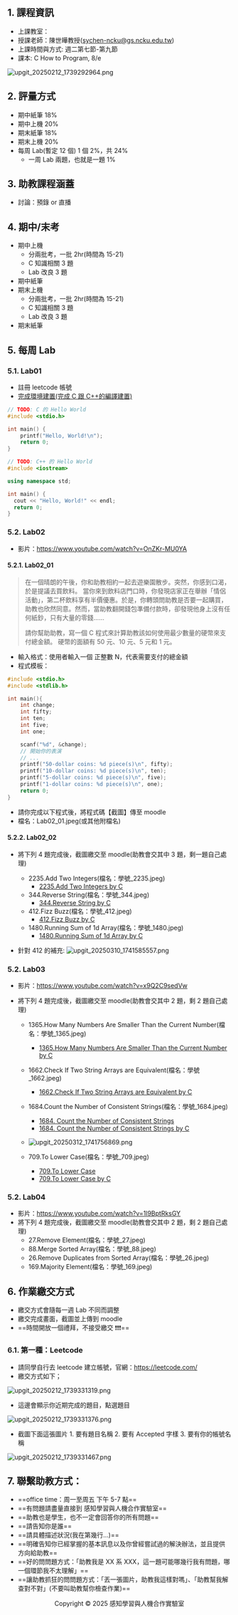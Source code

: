 ## 1. 課程資訊

-   上課教室：
-   授課老師：陳世曄教授(sychen-ncku@gs.ncku.edu.tw)
-   上課時間與方式: 週二第七節-第九節
-   課本: C How to Program, 8/e

![upgit_20250212_1739292964.png](https://raw.githubusercontent.com/kcwc1029/obsidian-upgit-image/main/2025/02/upgit_20250212_1739292964.png)

## 2. 評量方式

-   期中紙筆 18%
-   期中上機 20%
-   期末紙筆 18%
-   期末上機 20%
-   每周 Lab(暫定 12 個) 1 個 2%，共 24%
    -   一周 Lab 兩題，也就是一題 1%

## 3. 助教課程涵蓋

-   討論：預錄 or 直播

## 4. 期中/末考

-   期中上機
    -   分兩批考，一批 2hr(時間為 15-21)
    -   C 知識相關 3 題
    -   Lab 改良 3 題
-   期中紙筆
-   期末上機
    -   分兩批考，一批 2hr(時間為 15-21)
    -   C 知識相關 3 題
    -   Lab 改良 3 題
-   期末紙筆

## 5. 每周 Lab

### 5.1. Lab01

-   註冊 leetcode 帳號
-   [完成環境建置(完成 C 跟 C++的編譯建置)](./README.md#建立編譯環境)

```c
// TODO: C 的 Hello World
#include <stdio.h>

int main() {
    printf("Hello, World!\n");
    return 0;
}
```

```c++
// TODO: C++ 的 Hello World
#include <iostream>

using namespace std;

int main() {
  cout << "Hello, World!" << endl;
  return 0;
}
```

### 5.2. Lab02

-   影片：https://www.youtube.com/watch?v=OnZKr-MU0YA

#### 5.2.1. Lab02_01

> 在一個晴朗的午後，你和助教相約一起去遊樂園散步。突然，你感到口渴，於是提議去買飲料。
> 當你來到飲料店門口時，你發現店家正在舉辦「情侶活動」，第二杯飲料享有半價優惠。於是，你轉頭問助教是否要一起購買，助教也欣然同意。然而，當助教翻開錢包準備付款時，卻發現他身上沒有任何紙鈔，只有大量的零錢……
>
> 請你幫助助教，寫一個 C 程式來計算助教該如何使用最少數量的硬幣來支付總金額。
> 硬幣的面額有 50 元、10 元、5 元和 1 元。

-   輸入格式：使用者輸入一個 正整數 N，代表需要支付的總金額
-   程式模板：

```c
#include <stdio.h>
#include <stdlib.h>

int main(){
    int change;
    int fifty;
    int ten;
    int five;
    int one;

    scanf("%d", &change);
    // 開始你的表演
    // ...
    printf("50-dollar coins: %d piece(s)\n", fifty);
    printf("10-dollar coins: %d piece(s)\n", ten);
    printf("5-dollar coins: %d piece(s)\n", five);
    printf("1-dollar coins: %d piece(s)\n", one);
    return 0;
}
```

-   請你完成以下程式後，將程式碼【截圖】傳至 moodle
-   檔名：Lab02_01.jpeg(或其他附檔名)

#### 5.2.2. Lab02_02

-   將下列 4 題完成後，截圖繳交至 moodle(助教會交其中 3 題，剩一題自己處理)

    -   2235.Add Two Integers(檔名：學號\_2235.jpeg)
        -   [2235.Add Two Integers by C](./LeetCode/Math/2235.add-two-integers.c)
    -   344.Reverse String(檔名：學號\_344.jpeg)
        -   [344.Reverse String by C](./LeetCode/Two%20Pointer/344.reverse-string.c)
    -   412.Fizz Buzz(檔名：學號\_412.jpeg)
        -   [412.Fizz Buzz by C](./LeetCode/Strnig/412.fizz-buzz.c)
    -   1480.Running Sum of 1d Array(檔名：學號\_1480.jpeg)
        -   [1480.Running Sum of 1d Array by C](./LeetCode/Array/1480.running-sum-of-1-d-array.c)

-   針對 412 的補充:
    ![upgit_20250310_1741585557.png](https://raw.githubusercontent.com/kcwc1029/obsidian-upgit-image/main/2025/03/upgit_20250310_1741585557.png)

### 5.2. Lab03

-   影片：https://www.youtube.com/watch?v=x9Q2C9sedVw
-   將下列 4 題完成後，截圖繳交至 moodle(助教會交其中 2 題，剩 2 題自己處理)

    -   1365.How Many Numbers Are Smaller Than the Current Number(檔名：學號\_1365.jpeg)
        -   [1365.How Many Numbers Are Smaller Than the Current Number by C](./LeetCode/Array/1365.how-many-numbers-are-smaller-than-the-current-number.c)
    -   1662.Check If Two String Arrays are Equivalent(檔名：學號\_1662.jpeg)
        -   [1662.Check If Two String Arrays are Equivalent by C](./LeetCode/Array/1365.how-many-numbers-are-smaller-than-the-current-number.c)
    -   1684.Count the Number of Consistent Strings(檔名：學號\_1684.jpeg)

        -   [1684. Count the Number of Consistent Strings](./LeetCode/Set/1684.count-the-number-of-consistent-strings.cpp)
        -   [1684. Count the Number of Consistent Strings by C](./LeetCode/Set/1684.count-the-number-of-consistent-strings.c)

    -   ![upgit_20250312_1741756869.png](https://raw.githubusercontent.com/kcwc1029/obsidian-upgit-image/main/2025/03/upgit_20250312_1741756869.png)

    -   709.To Lower Case(檔名：學號\_709.jpeg)
        -   [709.To Lower Case](./LeetCode/Strnig/709.to-lower-case.cpp)
        -   [709.To Lower Case by C](./LeetCode/Strnig/709.to-lower-case.c)

### 5.2. Lab04

-   影片：https://www.youtube.com/watch?v=1l9BptRksGY
-   將下列 4 題完成後，截圖繳交至 moodle(助教會交其中 2 題，剩 2 題自己處理)
    -   27.Remove Element(檔名：學號\_27.jpeg)
    -   88.Merge Sorted Array(檔名：學號\_88.jpeg)
    -   26.Remove Duplicates from Sorted Array(檔名：學號\_26.jpeg)
    -   169.Majority Element(檔名：學號\_169.jpeg)

## 6. 作業繳交方式

-   繳交方式會隨每一週 Lab 不同而調整
-   繳交完成畫面，截圖並上傳到 moodle
-   ==時間開放一個禮拜，不接受繳交 ❗❗❗==

### 6.1. 第一種：Leetcode

-   請同學自行去 leetcode 建立帳號，官網：https://leetcode.com/
-   繳交方式如下；

![upgit_20250212_1739331319.png](https://raw.githubusercontent.com/kcwc1029/obsidian-upgit-image/main/2025/02/upgit_20250212_1739331319.png)

-   這邊會顯示你近期完成的題目，點選題目

![upgit_20250212_1739331376.png](https://raw.githubusercontent.com/kcwc1029/obsidian-upgit-image/main/2025/02/upgit_20250212_1739331376.png)

-   截圖下面這張圖片 1. 要有題目名稱 2. 要有 Accepted 字樣 3. 要有你的帳號名稱

![upgit_20250212_1739331467.png](https://raw.githubusercontent.com/kcwc1029/obsidian-upgit-image/main/2025/02/upgit_20250212_1739331467.png)

## 7. 聯繫助教方式：

-   ==office time：周一至周五 下午 5-7 點==
-   ==有問題請盡量直接到 感知學習與人機合作實驗室==
-   ==助教也是學生，也不一定會回答你的所有問題==
-   ==請告知你是誰==
-   ==請具體描述狀況(我在第幾行…)==
-   ==明確告知你已經掌握的基本訊息以及你曾經嘗試過的解決辦法，並且提供方向給助教==
-   ==好的問問題方式：「助教我是 XX 系 XXX，這一題可能哪幾行我有問題，哪一個環節我不太理解」==
-   ==讓助教抓狂的問問題方式：「丟一張圖片，助教我這樣對嗎」、「助教幫我解查對不對」(不要叫助教幫你檢查作業)==

<p align="center">
  Copyright © 2025 感知學習與人機合作實驗室
</p>

